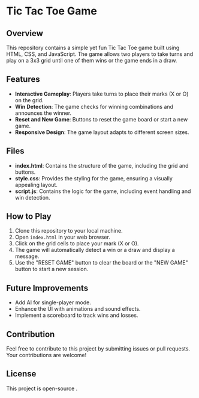 # Tic Tac Toe Game

## Overview
This repository contains a simple yet fun Tic Tac Toe game built using HTML, CSS, and JavaScript. The game allows two players to take turns and play on a 3x3 grid until one of them wins or the game ends in a draw.

## Features
- **Interactive Gameplay**: Players take turns to place their marks (X or O) on the grid.
- **Win Detection**: The game checks for winning combinations and announces the winner.
- **Reset and New Game**: Buttons to reset the game board or start a new game.
- **Responsive Design**: The game layout adapts to different screen sizes.

## Files
- **index.html**: Contains the structure of the game, including the grid and buttons.
- **style.css**: Provides the styling for the game, ensuring a visually appealing layout.
- **script.js**: Contains the logic for the game, including event handling and win detection.

## How to Play
1. Clone this repository to your local machine.
2. Open `index.html` in your web browser.
3. Click on the grid cells to place your mark (X or O).
4. The game will automatically detect a win or a draw and display a message.
5. Use the "RESET GAME" button to clear the board or the "NEW GAME" button to start a new session.

## Future Improvements
- Add AI for single-player mode.
- Enhance the UI with animations and sound effects.
- Implement a scoreboard to track wins and losses.

## Contribution
Feel free to contribute to this project by submitting issues or pull requests. Your contributions are welcome!

## License
This project is open-source .
